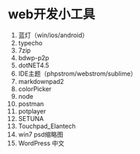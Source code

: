 # web开发小工具 #
1. 蓝灯（win/ios/android）
2. typecho
3. 7zip
4. bdwp-p2p
5. dotNET4.5
6. IDE主题（phpstrom/webstrom/sublime）
7. markdownpad2
8. colorPicker
9. node
10. postman
11. potplayer
12. SETUNA
13. Touchpad_Elantech
14. win7 psd缩略图
15. WordPress 中文
